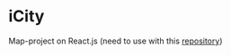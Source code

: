 # iCity
Map-project on React.js (need to use with this [repository](https://github.com/Daniil-Danone/server.git))
